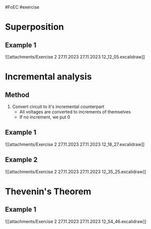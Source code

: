 #FoEC #exercise 

# Superposition
## Example 1
![[attachments/Exercise 2 27.11.2023 27.11.2023 12_12_05.excalidraw]]

# Incremental analysis
## Method
1. Convert circuit to it's incremental counterpart
	- All voltages are converted to increments of themselves
	- If no increment, we put 0

## Example 1
![[attachments/Exercise 2 27.11.2023 27.11.2023 12_18_27.excalidraw]]

## Example 2
![[attachments/Exercise 2 27.11.2023 27.11.2023 12_35_25.excalidraw]]

# Thevenin's Theorem
## Example 1
![[attachments/Exercise 2 27.11.2023 27.11.2023 12_54_46.excalidraw]]